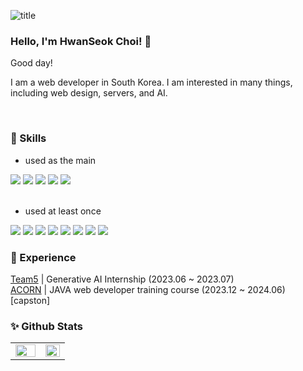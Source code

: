 ![title](https://capsule-render.vercel.app/api?type=cylinder&color=ccfff0&height=50&section=header&text=HWANSEOK&fontSize=17&fontColor=4)

### Hello, I'm HwanSeok Choi! 👋 

Good day!

I am a web developer in South Korea. I am interested in many things, including web design, servers, and AI.
 
<br/>


### 📒 Skills
 - used as the main 
<div>
 <img src="https://img.shields.io/badge/JAVASCRIPT-F7DF1E??style=flatr&logo=JavaScript&logoColor=black">
 <img src="https://img.shields.io/badge/REACT-61DAFB??style=flatr&logo=React&logoColor=black">
 <img src="https://img.shields.io/badge/JAVA-b8860b??style=flatr&logo=Java&logoColor=white">
 <img src="https://img.shields.io/badge/MYSQL-4479A1??style=flatr&logo=MySQL&logoColor=white">
 <img src="https://img.shields.io/badge/NODEJS-339933??style=flatr&logo=Node.js&logoColor=white">  
</div>

<br/>

- used at least once
<div>
  <img src="https://img.shields.io/badge/ORACLE-ff0000??style=flatr&logo=Oracle&logoColor=white">  
  <img src="https://img.shields.io/badge/NEXTJS-000000??style=flatr&logo=Next.js&logoColor=white">  
  <img src="https://img.shields.io/badge/TYPESCRIPT-339933??style=flatr&logo=Node.js&logoColor=white">  
  <img src="https://img.shields.io/badge/PYTHON-ff6347??style=flatr&logo=Python&logoColor=white">  
  <img src="https://img.shields.io/badge/C-BDBDBD??style=flatr&logo=C&logoColor=white">
  <img src="https://img.shields.io/badge/Kotlin-B7F0B1??style=flatr&logo=Kotlin&logoColor=white">  
  <img src="https://img.shields.io/badge/Linux-ff6333??style=flatr&logo=Linux&logoColor=white">
  <img src="https://img.shields.io/badge/Docker-0055FF??style=flatr&logo=Docker&logoColor=white"> 
</div>



### 💫 Experience
[Team5](https://twd.can-ai.org/reports/98/) | Generative AI Internship (2023.06 ~ 2023.07)
<br>
[ACORN](http://경로당.홈페이지.한국:8080/project) | JAVA web developer training course (2023.12 ~ 2024.06)
<br>
[capston]










### ✨ Github Stats  
<table><tr><td valign="top" width="55%">
<img src="https://github-readme-stats.vercel.app/api?username=HwanSeok-Choi&show_icons=true&count_private=true&hide_border=true" align="left" style="width: 100%" />
</td><td valign="top" width="50%">
<img src="https://github-readme-stats.vercel.app/api/top-langs/?username=HwanSeok-Choi&hide_border=true&layout=compact" align="right" style="width:100%" />
</td></tr></table>  
<br/>  



